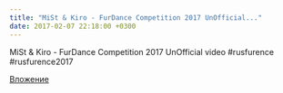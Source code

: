 ```yaml
---
title: "MiSt & Kiro - FurDance Competition 2017 UnOfficial..."
date: 2017-02-07 22:18:00 +0300
---
```


MiSt & Kiro - FurDance Competition 2017 UnOfficial video
#rusfurence #rusfurence2017

[Вложение](https://vk.com/video41076938_456239193)

